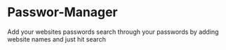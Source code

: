 # Passwor-Manager
Add your websites passwords
search through your passwords by adding website names and just hit search
